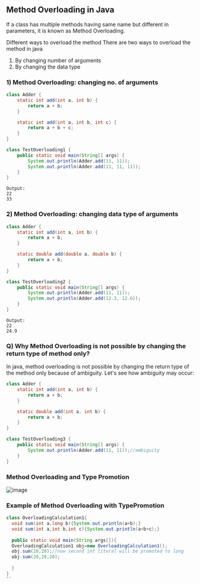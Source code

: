 ## Method Overloading in Java

If a class has multiple methods having same name but different in parameters, it is known as Method Overloading.

Different ways to overload the method
There are two ways to overload the method in java

1) By changing number of arguments
2) By changing the data type

### 1) Method Overloading: changing no. of arguments

```java
class Adder {
    static int add(int a, int b) {
        return a + b;
    }

    static int add(int a, int b, int c) {
        return a + b + c;
    }
}

class TestOverloading1 {
    public static void main(String[] args) {
        System.out.println(Adder.add(11, 11));
        System.out.println(Adder.add(11, 11, 11));
    }
}  
```

```
Output:
22 
33
```

### 2) Method Overloading: changing data type of arguments

```java
class Adder {
    static int add(int a, int b) {
        return a + b;
    }

    static double add(double a, double b) {
        return a + b;
    }
}

class TestOverloading2 {
    public static void main(String[] args) {
        System.out.println(Adder.add(11, 11));
        System.out.println(Adder.add(12.3, 12.6));
    }
}  
```

```
Output:
22 
24.9
```

### Q) Why Method Overloading is not possible by changing the return type of method only?

In java, method overloading is not possible by changing the return type of the method only because of ambiguity. Let's
see how ambiguity may occur:

```java
class Adder {
    static int add(int a, int b) {
        return a + b;
    }

    static double add(int a, int b) {
        return a + b;
    }
}

class TestOverloading3 {
    public static void main(String[] args) {
        System.out.println(Adder.add(11, 11));//ambiguity  
    }
}  
```

### Method Overloading and Type Promotion

![image](https://static.javatpoint.com/images/java-type-promotion.png)

### Example of Method Overloading with TypePromotion

```java
class OverloadingCalculation1{  
  void sum(int a,long b){System.out.println(a+b);}  
  void sum(int a,int b,int c){System.out.println(a+b+c);}  
  
  public static void main(String args[]){  
  OverloadingCalculation1 obj=new OverloadingCalculation1();  
  obj.sum(20,20);//now second int literal will be promoted to long  
  obj.sum(20,20,20);  
  
  }  
} 
``